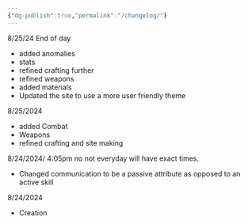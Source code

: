 ```yaml
---
{"dg-publish":true,"permalink":"/changelog/"}
---
```


8/25/24 End of day
- added anomalies
- stats
- refined crafting further
- refined weapons
- added materials
- Updated the site to use a more user friendly theme

8/25/2024
- added Combat
- Weapons
- refined crafting and site making

8/24/2024/ 4:05pm
no not everyday will have exact times.
- Changed communication to be a passive attribute as opposed to an active skill


8/24/2024 
- Creation 
